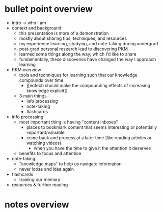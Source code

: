 # bullet point overview
- intro -> who I am
- context and background
	- this presentation is more of a demonstration
	- mostly about sharing tips, techniques, and resources
	- my experience learning, studying, and note-taking during undergrad
	- post-grad personal research lead to discovering PKM
	- learned some things along the way, which I'd like to share
	- fundamentally, these discoveries have changed the way I approach learning
- PKM overview
	- tools and techniques for learning such that our knowledge compounds over time 
		- [[edtech should make the compounding effects of increasing knowledge explicit]]
	- 3 main things
		- info processing
		- note-taking
		- flashcards
- info processing
	- most important thing is having "content inboxes"
		- places to bookmark content that seems interesting or potentially important/valuable
		- come back and process at a later time (like reading articles or watching videos)
			- when you have the time to give it the attention it deserves
	- benefits to focus and attention
- note-taking
	- "knowledge maps" to help us navigate information
	- never loose and idea again
- flashcards
	- training our memory
- resources & further reading

# notes overview
